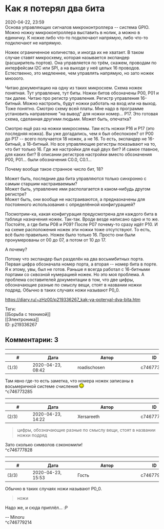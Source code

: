 Как я потерял два бита
======================

  
2020-04-22, 23:59  
 Основа управляющих сигналов микроконтроллера -- система GPIO. Можно ножку микроконтроллера выставить в нолик, а можно в единичку. К ножке либо что-то подключают напрямую, либо что-то подключают не напрямую.   
   
 Ножек ограниченное количество, и иногда их не хватает. В таком случае ставят микросхему, которая называется экспандер (расширитель портов). Она управляется по трём, скажем, проводам по интерфейсам I2C или SPI, а на выходе у неё целых 16 проводов. Естественно, это медленнее, чем управлять напрямую, но зато ножек мнооого.   
   
 Читаю документацию на одну из таких микросхем. Схема ножек понятная. Тут управление, тут биты. Ножки битов обозначены P00, P01 и так далее. Читаю про регистр управления. Регистр управления 16-битный. Можно настроить, будут ножки работать на вход или на выход. Тоже понятно. Смотрю схему всей платы. Мне надо в программе установить направление "на вывод" для ножки номер... P17. Это готовая схема, сделанная другими людьми. Может быть, опечатка?   
   
 Смотрю ещё раз на ножки микросхемы. Там есть ножки P16 и P17 (это последняя ножка). Вы уже догадались, чем я был обеспокоен? от P00 до P17 -- всего получается 18 ножек, а не 16. То есть, экспандер не 16-битный, а 18-битный. Но все управляющие регистры показывают на то, что бит только 16. Где же настройки для ещё двух бит? И самое главное, для каких бит? В описании регистров настройки вместо обозначения P00, P01... были обозначения C0.0, C0.1...   
   
 Почему вообще такое странное число бит, 18?   
   
 Может быть, последние два бита управляются только синхронно с самым старшим настраиваемым?   
 Может быть, управление ими располагается в каком-нибудь другом регистре?   
 Может быть, они вообще не настраиваются, а предназначены для постоянного использования с определённой конфигурацией?   
   
 Посмотрим-ка, какая конфигурация предусмотрена для каждого бита в таблице назначения ножек. Так-так. Вроде везде написано одно и то же. Постойте, а где биты P08 и P09? После P07 почему-то сразу идёт P10. И на схеме расположения ножек эти ножки тоже отсутствуют. То есть, всё было правильно. Ножек было только 16. Просто они были пронумерованы от 00 до 07, а потом от 10 до 17.   
   
 А почему?   
   
 Потому что экспандер был разделён на два восьмибитных порта. Первая цифра обозначала номер порта, а вторая -- номер бита в порте. Я к этому, увы, был не готов. Раньше я всегда работал с 16-битными портами со сквозной нумерацией ножек. Но это моя проблема. А проблема составителей документации в том, что две цифры, обозначающие разные по смыслу вещи, стоят в названии ножки подряд. Обычно в таких случаях ножи называют P0\_0.   
  
<https://diary.ru/~zHz00/p219336267_kak-ya-poteryal-dva-bita.htm>  
  
Теги:  
[[Борьба с техникой]]  
[[Электроника]]  
ID: p219336267  


Комментарии: 3
--------------

  


---



|         #         |              Дата              |                     Автор                     |           ID           |
| --- | --- | --- | --- |
| (1/3) | 2020-04-23, 08:42 | roadischosen | c746773285 |

  
 Там явно где-то есть заметка, что номера ножек записаны в восьмеричной системе счисления ![:)](pics/3.gif)   
 ^c746773285

---



|         #         |              Дата              |                     Автор                     |           ID           |
| --- | --- | --- | --- |
| (2/3) | 2020-04-23, 14:22 | Xersareeth | c746777828 |

  
 
>  цифры, обозначающие разные по смыслу вещи, стоят в названии ножки подряд 

   
 Зато сколько символов сэкономили!   
 ^c746777828

---



|         #         |              Дата              |                     Автор                     |           ID           |
| --- | --- | --- | --- |
| (3/3) | 2020-04-23, 15:53 | Гость | c746779214 |

  
  Обычно в таких случаях ножи называют P0\_0.    
   
 > ножи   
   
 Надо же, и сюда приплёл… :P   
   
 -- Minoru   
 ^c746779214